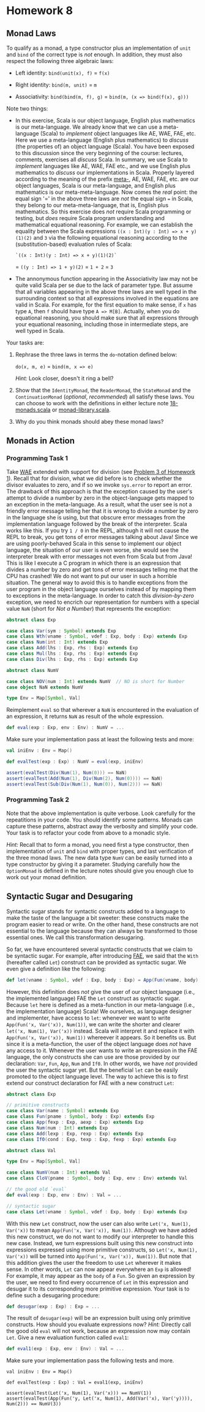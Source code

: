 # Homework 8

## Monad Laws

To qualify as a monad, a type constructor plus an implementation of `unit` and
`bind` of the correct type is _not_ enough.  In addition, they must also
respect the following three algebraic laws:

- Left identity: `bind(unit(x), f)` = `f(x)`

- Right identity: `bind(m, unit)` = `m`

- Associativity: `bind(bind(m, f), g)` = `bind(m, (x => bind(f(x), g)))`

Note two things:

- In this exercise, Scala is our object language, English plus mathematics is
our meta-language.  We already know that we can use a meta-language (Scala) to
_implement_ object languages like AE, WAE, FAE, etc.  Here we use
a meta-language (English plus mathematics) to _discuss_ (the properties of) an
object language (Scala).  You have been exposed to this discussion since the
very beginning of the course: lectures, comments, exercises all _discuss_
Scala.  In summary, we use Scala to _implement_ languages like AE, WAE, FAE
etc., and we use English plus mathematics to _discuss_ our implementations in
Scala.  Properly layered according to the meaning of the prefix
[meta-](http://www.ldoceonline.com/dictionary/meta-), AE, WAE, FAE, etc. are
our object languages, Scala is our meta-language, and English plus mathematics
is our meta-meta-language.  Now comes the _real_ point: the equal sign '=' in
the above three laws are _not_ the equal sign `=` in Scala, they belong to our
meta-meta-language, that is, English plus mathematics.  So this exercise does
_not_ require Scala programming or testing, but _does_ require Scala program
understanding and mathematical equational reasoning.  For example, we can
establish the equality between the Scala expressions `((x : Int)(y : Int) =>
x + y)(1)(2)` and `3` via the following equational reasoning according to the
(substitution-based) evaluation rules of Scala:

      `((x : Int)(y : Int) => x + y)(1)(2)`
    = `((y : Int) => 1 + y)(2)`
    = `1 + 2`
    = `3`

- The annonymous function appearing in the Associativity law may not be quite
valid Scala per se due to the lack of parameter type.  But assume that all
variables appearing in the above three laws are well typed in the surrounding
context so that all expressions involved in the equations are valid in Scala.
For example, for the first equation to make sense, if `x` has type `A`, then
`f` should have type `A => M[B]`.  Actually, when you do equational reasoning,
you should make sure that all expressions through your equational reasoning,
including those in intermediate steps, are well typed in Scala.

Your tasks are:

1. Rephrase the three laws in terms the `do`-notation defined below:

    `do(x, m, e)` = `bind(m, x => e)`

   _Hint:_ Look closer, doesn't it ring a bell?

2. Show that the `IdentityMonad`, the `ReaderMonad`, the `StateMonad` and the
`ContinuationMonad` (_optional_, _recommended_) all satisfy these laws.  You
can choose to work with the definitions in either lecture note
[18-monads.scala](../../lecturenotes/18-monads.scala) or
[monad-library.scala](../../lecturenotes/19-monads-library.scala).

3. Why do you think monads should abey these monad laws?

## Monads in Action

### Programming Task 1

Take [WAE](../../lecturenotes/03-wae.scala) extended with support for division
(see [Problem 3 of Homework 1](../hw01/hw01.md#problem-3)).  Recall that for
division, what we did before is to check whether the divisor evaluates to zero,
and if so we invoke `sys.error` to report an error.  The drawback of this
approach is that the exception caused by the user's attempt to divide a number
by zero in the object-language gets mapped to an exception in the
meta-language.  As a result, what the user see is not a friendly error message
telling her that it is wrong to divide a number by zero in the language she is
using, but that obscure error messages from the implementation language
followed by the break of the interpreter.  Scala works like this.  If you try
`1 / 0` in the REPL, although it will not cause the REPL to break, you get tons
of error messages talking about Java!  Since we are using poorly-behaved Scala
in this sense to implement our object language, the situation of our user is
even worse, she would see the interpreter break with error messages not even
from Scala but from Java!  This is like I execute a C program in which there is
an expression that divides a number by zero and get tons of error messages
telling me that the CPU has crashed!  We do not want to put our user in such
a horrible situation.  The general way to avoid this is to handle exceptions
from the user program in the object language ourselves instead of by mapping
them to exceptions in the meta-language.  In order to catch this
_division-by-zero_ exception, we need to encrich our representation for numbers
with a special value `NaN` (short for _Not a Number_) that represents the
exception:

```scala
abstract class Exp

case class Var(sym : Symbol) extends Exp
case class Wth(vname : Symbol, vdef : Exp, body : Exp) extends Exp
case class Num(int : Int) extends Exp
case class Add(lhs : Exp, rhs : Exp) extends Exp
case class Mul(lhs : Exp, rhs : Exp) extends Exp
case class Div(lhs : Exp, rhs : Exp) extends Exp

abstract class NumV

case class NOV(num : Int) extends NumV  // NO is short for Number
case object NaN extends NumV

type Env = Map[Symbol, Val]
```

Reimplement `eval` so that wherever a `NaN` is encountered in the evaluation of
an expression, it returns `NaN` as result of the whole expression.

```scala
def eval(exp : Exp, env : Env) : NumV = ...
```

Make sure your implementation pass at least the following tests and more:

```scala
val iniEnv : Env = Map()

def evalTest(exp : Exp) : NumV = eval(exp, iniEnv)

assert(evalTest(Div(Num(1), Num(0))) == NaN)
assert(evalTest(Add(Num(1), Div(Num(2), Num(0)))) == NaN)
assert(evalTest(Sub(Div(Num(1), Num(0)), Num(2))) == NaN)
```

### Programming Task 2

Note that the above implementation is quite verbose.  Look carefully for the
repeatitions in your code.  You should identify some patterns.  Monads can
capture these patterns, abstract away the verbosity and simplify your code.
Your task is to refactor your code from above to a monadic style.

_Hint:_ Recall that to form a monad, you need first a type constructor, then
implementation of `unit` and `bind` with proper types, and last verification
of the three monad laws.  The new data type `NumV` can be easily turned into
a type constructor by giving it a parameter.  Studying carefully how the
`OptionMonad` is defined in the lecture notes should give you enough clue to
work out your monad definition.

## Syntactic Sugar and Desugaring

Syntactic sugar stands for syntactic constructs added to a language to make the
taste of the language a bit sweeter: these constructs make the program easier
to read or write.  On the other hand, these constructs are not essential to the
language because they can always be transformed to those essential ones.  We
call this transformation desugaring.

So far, we have encountered several syntactic constructs that we claim to be
syntactic sugar.  For example, after introducing
[FAE](../../lecturenotes/05-fae.scala), we said that the `With` (hereafter
called `Let`) construct can be provided as syntactic sugar.  We even give
a definition like the following:

```scala
def let(vname : Symbol, vdef : Exp, body : Exp) = App(Fun(vname, body), vdef)
```

However, this definition does _not_ give the user of our object language (i.e.,
the implemented language) FAE the `Let` construct as syntactic sugar.  Because
`let` here is defined as a meta-function in our meta-language (i.e., the
implementation language) Scala!  We ourselves, as language designer and
implementer, have access to `let`: whenever we want to write `App(Fun('x,
Var('x)), Num(1))`, we can write the shorter and clearer `let('x, Num(1),
Var('x))` instead.  Scala will interpret it and replace it with `App(Fun('x,
Var('x)), Num(1))` whereever it appears.  So it benefits us.  But since it is
a meta-function, the user of the object language does _not_ have any access to
it.  Whenever the user wants to write an expression in the FAE language, the
only constructs she can use are those provided by our declaration: `Var`,
`Fun`, `App`, `Num` and `If0`.  In other words, we have _not_ provided the user
the syntactic sugar yet.  But the beneficial `let` can be easily promoted to
the object language level.  The way to achieve this is to first extend our
construct declaration for FAE with a new construct `Let`:

```scala
abstract class Exp

// primitive constructs
case class Var(name : Symbol) extends Exp
case class Fun(pname : Symbol, body : Exp) extends Exp
case class App(fexp : Exp, aexp : Exp) extends Exp
case class Num(num : Int) extends Exp
case class Add(lexp : Exp, rexp : Exp) extends Exp
case class If0(cond : Exp, texp : Exp, fexp : Exp) extends Exp

abstract class Val

type Env = Map[Symbol, Val]

case class NumV(num : Int) extends Val
case class CloV(pname : Symbol, body : Exp, env : Env) extends Val

// the good old `eval`
def eval(exp : Exp, env : Env) : Val = ...

// syntactic sugar
case class Let(vname : Symbol, vdef : Exp, body : Exp) extends Exp
```

With this new `Let` construct, now the user can also write `Let('x, Num(1),
Var('x))` to mean `App(Fun('x, Var('x)), Num(1))`.  Although we have added this
new construct, we do not want to modify our interpreter to handle this new
case.  Instead, we turn expressions built using this new construct into
expressions expressed using more primitive constructs, so `Let('x, Num(1),
Var('x))` will be turned into `App(Fun('x, Var('x)), Num(1))`.  But note that
this addition gives the user the freedom to use `Let` wherever it makes sense.
In other words, `Let` can now appear everywhere an `Exp` is allowed!  For
example, it may appear as the `body` of a `Fun`.  So given an expression by the
user, we need to find every occurrence of `Let` in this expression and desugar
it to its corresponding more primitive expression.  Your task is to define such
a desugaring procedure:

```scala
def desugar(exp : Exp) : Exp = ...
```

The result of `desugar(exp)` will be an expression built using only primitive
constructs.  How should you evaluate expressions now?  _Hint:_ Directly call
the good old `eval` will not work, because an expression now may contain `Let`.
Give a new evaluation function called `eval1`:

```scala
def eval1(exp : Exp, env : Env) : Val = ...
```

Make sure your implementation pass the following tests and more.

```
val iniEnv : Env = Map()

def evalTest(exp : Exp) : Val = eval1(exp, iniEnv)

assert(evalTest(Let('x, Num(1), Var('x))) == NumV(1))
assert(evalTest(App(Fun('y, Let('x, Num(1), Add(Var('x), Var('y)))), Num(2))) == NumV(3))
```

